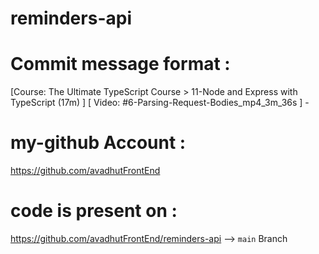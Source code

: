 # reminders-api                        

# Commit message format :           
[Course: The Ultimate TypeScript Course > 11-Node and Express with TypeScript (17m) ] [ Video: #6-Parsing-Request-Bodies_mp4_3m_36s ] - 

# my-github Account : 
https://github.com/avadhutFrontEnd

# code is present on : 
https://github.com/avadhutFrontEnd/reminders-api  --> `main` Branch



